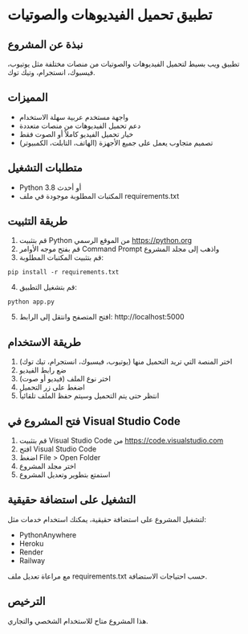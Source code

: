 # تطبيق تحميل الفيديوهات والصوتيات

## نبذة عن المشروع
تطبيق ويب بسيط لتحميل الفيديوهات والصوتيات من منصات مختلفة مثل يوتيوب، فيسبوك، انستجرام، وتيك توك.

## المميزات
- واجهة مستخدم عربية سهلة الاستخدام
- دعم تحميل الفيديوهات من منصات متعددة
- خيار تحميل الفيديو كاملاً أو الصوت فقط
- تصميم متجاوب يعمل على جميع الأجهزة (الهاتف، التابلت، الكمبيوتر)

## متطلبات التشغيل
- Python 3.8 أو أحدث
- المكتبات المطلوبة موجودة في ملف requirements.txt

## طريقة التثبيت
1. قم بتثبيت Python من الموقع الرسمي https://python.org
2. قم بفتح موجه الأوامر Command Prompt واذهب إلى مجلد المشروع
3. قم بتثبيت المكتبات المطلوبة:
```
pip install -r requirements.txt
```
4. قم بتشغيل التطبيق:
```
python app.py
```
5. افتح المتصفح وانتقل إلى الرابط: http://localhost:5000

## طريقة الاستخدام
1. اختر المنصة التي تريد التحميل منها (يوتيوب، فيسبوك، انستجرام، تيك توك)
2. ضع رابط الفيديو
3. اختر نوع الملف (فيديو أو صوت)
4. اضغط على زر التحميل
5. انتظر حتى يتم التحميل وسيتم حفظ الملف تلقائياً

## فتح المشروع في Visual Studio Code
1. قم بتثبيت Visual Studio Code من https://code.visualstudio.com
2. افتح Visual Studio Code
3. اضغط File > Open Folder
4. اختر مجلد المشروع
5. استمتع بتطوير وتعديل المشروع

## التشغيل على استضافة حقيقية
لتشغيل المشروع على استضافة حقيقية، يمكنك استخدام خدمات مثل:
- PythonAnywhere
- Heroku
- Render
- Railway

مع مراعاة تعديل ملف requirements.txt حسب احتياجات الاستضافة.

## الترخيص
هذا المشروع متاح للاستخدام الشخصي والتجاري.